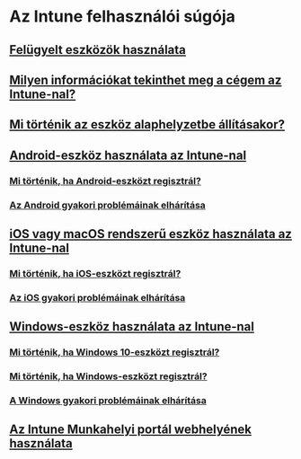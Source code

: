 # Az Intune felhasználói súgója
## [Felügyelt eszközök használata](use-managed-devices-to-get-work-done.md)
## [Milyen információkat tekinthet meg a cégem az Intune-nal? ](what-info-can-your-company-see-when-you-enroll-your-device-in-intune.md)
## [Mi történik az eszköz alaphelyzetbe állításakor?](what-happens-if-you-reset-your-device-cpwebsite.md)
## [Android-eszköz használata az Intune-nal](using-your-android-device-with-intune.md)
### [Mi történik, ha Android-eszközt regisztrál?](what-happens-if-you-install-the-company-portal-app-and-enroll-your-device-in-intune-android.md)
### [Az Android gyakori problémáinak elhárítása](troubleshoot-your-device-android.md)
## [iOS vagy macOS rendszerű eszköz használata az Intune-nal](using-your-iOS-or-macOS-device-with-intune.md)
### [Mi történik, ha iOS-eszközt regisztrál?](what-happens-if-you-install-the-company-portal-app-and-enroll-your-device-in-intune-ios.md)
### [Az iOS gyakori problémáinak elhárítása](troubleshoot-your-device-iOS.md)
## [Windows-eszköz használata az Intune-nal](using-your-windows-device-with-intune.md)
### [Mi történik, ha Windows 10-eszközt regisztrál?](what-happens-if-you-install-the-company-portal-app-and-enroll-your-device-in-intune-windows10.md)
### [Mi történik, ha Windows-eszközt regisztrál?](what-happens-if-you-install-the-company-portal-app-and-enroll-your-device-in-intune-windows.md)
### [A Windows gyakori problémáinak elhárítása](troubleshoot-your-device-windows.md)
## [Az Intune Munkahelyi portál webhelyének használata](using-the-intune-company-portal-website.md)
